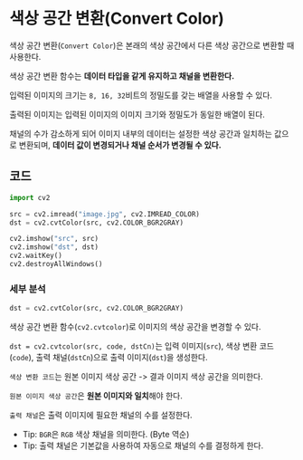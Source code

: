 # 색상 공간 변환(Convert Color)

색상 공간 변환(`Convert Color`)은 본래의 색상 공간에서 다른 색상 공간으로 변환할 때 사용한다.

색상 공간 변환 함수는 **데이터 타입을 같게 유지하고 채널을 변환한다.**

입력된 이미지의 크기는 `8, 16, 32`비트의 정밀도를 갖는 배열을 사용할 수 있다.

출력된 이미지는 입력된 이미지의 이미지 크기와 정밀도가 동일한 배열이 된다.

채널의 수가 감소하게 되어 이미지 내부의 데이터는 설정한 색상 공간과 일치하는 값으로 변환되며, **데이터 값이 변경되거나 채널 순서가 변경될 수 있다.**

## 코드

```Python
import cv2

src = cv2.imread("image.jpg", cv2.IMREAD_COLOR)
dst = cv2.cvtColor(src, cv2.COLOR_BGR2GRAY)

cv2.imshow("src", src)
cv2.imshow("dst", dst)
cv2.waitKey()
cv2.destroyAllWindows()
```

### 세부 분석

```python
dst = cv2.cvtColor(src, cv2.COLOR_BGR2GRAY)
```

색상 공간 변환 함수(`cv2.cvtcolor`)로 이미지의 색상 공간을 변경할 수 있다.

`dst = cv2.cvtcolor(src, code, dstCn)`는 입력 이미지(`src`), 색상 변환 코드(`code`), 출력 채널(`dstCn`)으로 출력 이미지(`dst`)을 생성한다.

`색상 변환 코드`는 원본 이미지 색상 공간 -> 결과 이미지 색상 공간을 의미한다.

`원본 이미지 색상 공간`은 **원본 이미지와 일치**해야 한다.

`출력 채널`은 출력 이미지에 필요한 채널의 수를 설정한다.
- Tip: `BGR`은 `RGB` 색상 채널을 의미한다. (Byte 역순)
- Tip: 출력 채널은 기본값을 사용하여 자동으로 채널의 수를 결정하게 한다.

